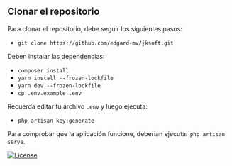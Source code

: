 ## Clonar el repositorio

Para clonar el repositorio, debe seguir los siguientes pasos:

- `git clone https://github.com/edgard-mv/jksoft.git`

Deben instalar las dependencias:

- `composer install`
- `yarn install --frozen-lockfile`
- `yarn dev --frozen-lockfile`
- `cp .env.example .env`

Recuerda editar tu archivo `.env` y luego ejecuta:

- `php artisan key:generate`

Para comprobar que la aplicación funcione, deberían ejecutar `php artisan serve`.

<p align="left">
<a href="https://packagist.org/packages/laravel/framework"><img src="https://poser.pugx.org/laravel/framework/license.svg" alt="License"></a>
</p>
